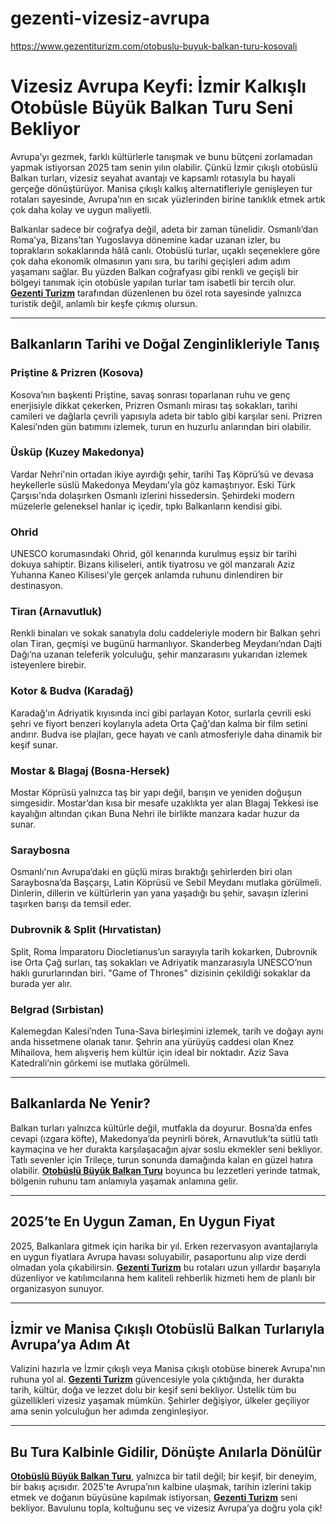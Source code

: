 # gezenti-vizesiz-avrupa
https://www.gezentiturizm.com/otobuslu-buyuk-balkan-turu-kosovali
# Vizesiz Avrupa Keyfi: İzmir Kalkışlı Otobüsle Büyük Balkan Turu Seni Bekliyor

Avrupa’yı gezmek, farklı kültürlerle tanışmak ve bunu bütçeni zorlamadan yapmak istiyorsan 2025 tam senin yılın olabilir. Çünkü İzmir çıkışlı otobüslü Balkan turları, vizesiz seyahat avantajı ve kapsamlı rotasıyla bu hayali gerçeğe dönüştürüyor. Manisa çıkışlı kalkış alternatifleriyle genişleyen tur rotaları sayesinde, Avrupa’nın en sıcak yüzlerinden birine tanıklık etmek artık çok daha kolay ve uygun maliyetli.

Balkanlar sadece bir coğrafya değil, adeta bir zaman tünelidir. Osmanlı’dan Roma’ya, Bizans’tan Yugoslavya dönemine kadar uzanan izler, bu toprakların sokaklarında hâlâ canlı. Otobüslü turlar, uçaklı seçeneklere göre çok daha ekonomik olmasının yanı sıra, bu tarihi geçişleri adım adım yaşamanı sağlar. Bu yüzden Balkan coğrafyası gibi renkli ve geçişli bir bölgeyi tanımak için otobüsle yapılan turlar tam isabetli bir tercih olur. [**Gezenti Turizm**](https://www.gezentiturizm.com/) tarafından düzenlenen bu özel rota sayesinde yalnızca turistik değil, anlamlı bir keşfe çıkmış olursun.

---

## Balkanların Tarihi ve Doğal Zenginlikleriyle Tanış

### Priştine & Prizren (Kosova)
Kosova’nın başkenti Priştine, savaş sonrası toparlanan ruhu ve genç enerjisiyle dikkat çekerken, Prizren Osmanlı mirası taş sokakları, tarihi camileri ve dağlarla çevrili yapısıyla adeta bir tablo gibi karşılar seni. Prizren Kalesi’nden gün batımını izlemek, turun en huzurlu anlarından biri olabilir.

### Üsküp (Kuzey Makedonya)
Vardar Nehri'nin ortadan ikiye ayırdığı şehir, tarihi Taş Köprü’sü ve devasa heykellerle süslü Makedonya Meydanı'yla göz kamaştırıyor. Eski Türk Çarşısı'nda dolaşırken Osmanlı izlerini hissedersin. Şehirdeki modern müzelerle geleneksel hanlar iç içedir, tıpkı Balkanların kendisi gibi.

### Ohrid
UNESCO korumasındaki Ohrid, göl kenarında kurulmuş eşsiz bir tarihi dokuya sahiptir. Bizans kiliseleri, antik tiyatrosu ve göl manzaralı Aziz Yuhanna Kaneo Kilisesi’yle gerçek anlamda ruhunu dinlendiren bir destinasyon.

### Tiran (Arnavutluk)
Renkli binaları ve sokak sanatıyla dolu caddeleriyle modern bir Balkan şehri olan Tiran, geçmişi ve bugünü harmanlıyor. Skanderbeg Meydanı’ndan Dajti Dağı’na uzanan teleferik yolculuğu, şehir manzarasını yukarıdan izlemek isteyenlere birebir.

### Kotor & Budva (Karadağ)
Karadağ'ın Adriyatik kıyısında inci gibi parlayan Kotor, surlarla çevrili eski şehri ve fiyort benzeri koylarıyla adeta Orta Çağ'dan kalma bir film setini andırır. Budva ise plajları, gece hayatı ve canlı atmosferiyle daha dinamik bir keşif sunar.

### Mostar & Blagaj (Bosna-Hersek)
Mostar Köprüsü yalnızca taş bir yapı değil, barışın ve yeniden doğuşun simgesidir. Mostar’dan kısa bir mesafe uzaklıkta yer alan Blagaj Tekkesi ise kayalığın altından çıkan Buna Nehri ile birlikte manzara kadar huzur da sunar.

### Saraybosna
Osmanlı'nın Avrupa’daki en güçlü miras bıraktığı şehirlerden biri olan Saraybosna’da Başçarşı, Latin Köprüsü ve Sebil Meydanı mutlaka görülmeli. Dinlerin, dillerin ve kültürlerin yan yana yaşadığı bu şehir, savaşın izlerini taşırken barışı da temsil eder.

### Dubrovnik & Split (Hırvatistan)
Split, Roma İmparatoru Diocletianus’un sarayıyla tarih kokarken, Dubrovnik ise Orta Çağ surları, taş sokakları ve Adriyatik manzarasıyla UNESCO’nun haklı gururlarından biri. "Game of Thrones" dizisinin çekildiği sokaklar da burada yer alır.

### Belgrad (Sırbistan)
Kalemegdan Kalesi’nden Tuna-Sava birleşimini izlemek, tarih ve doğayı aynı anda hissetmene olanak tanır. Şehrin ana yürüyüş caddesi olan Knez Mihailova, hem alışveriş hem kültür için ideal bir noktadır. Aziz Sava Katedrali’nin görkemi ise mutlaka görülmeli.

---

## Balkanlarda Ne Yenir?

Balkan turları yalnızca kültürle değil, mutfakla da doyurur. Bosna’da enfes cevapi (ızgara köfte), Makedonya’da peynirli börek, Arnavutluk’ta sütlü tatlı kaymaçina ve her durakta karşılaşacağın ajvar soslu ekmekler seni bekliyor. Tatlı sevenler için Trileçe, turun sonunda damağında kalan en güzel hatıra olabilir. [**Otobüslü Büyük Balkan Turu**](https://www.gezentiturizm.com/otobuslu-buyuk-balkan-turu-kosovali) boyunca bu lezzetleri yerinde tatmak, bölgenin ruhunu tam anlamıyla yaşamak anlamına gelir.

---

## 2025’te En Uygun Zaman, En Uygun Fiyat

2025, Balkanlara gitmek için harika bir yıl. Erken rezervasyon avantajlarıyla en uygun fiyatlara Avrupa havası soluyabilir, pasaportunu alıp vize derdi olmadan yola çıkabilirsin. [**Gezenti Turizm**](https://www.gezentiturizm.com/) bu rotaları uzun yıllardır başarıyla düzenliyor ve katılımcılarına hem kaliteli rehberlik hizmeti hem de planlı bir organizasyon sunuyor.

---

## İzmir ve Manisa Çıkışlı Otobüslü Balkan Turlarıyla Avrupa’ya Adım At

Valizini hazırla ve İzmir çıkışlı veya Manisa çıkışlı otobüse binerek Avrupa'nın ruhuna yol al. [**Gezenti Turizm**](https://www.gezentiturizm.com/) güvencesiyle yola çıktığında, her durakta tarih, kültür, doğa ve lezzet dolu bir keşif seni bekliyor. Üstelik tüm bu güzellikleri vizesiz yaşamak mümkün. Şehirler değişiyor, ülkeler geçiliyor ama senin yolculuğun her adımda zenginleşiyor.

---

## Bu Tura Kalbinle Gidilir, Dönüşte Anılarla Dönülür

[**Otobüslü Büyük Balkan Turu**](https://www.gezentiturizm.com/otobuslu-buyuk-balkan-turu-kosovali), yalnızca bir tatil değil; bir keşif, bir deneyim, bir bakış açısıdır. 2025'te Avrupa’nın kalbine ulaşmak, tarihin izlerini takip etmek ve doğanın büyüsüne kapılmak istiyorsan, [**Gezenti Turizm**](https://www.gezentiturizm.com/) seni bekliyor. Bavulunu topla, koltuğunu seç ve vizesiz Avrupa’ya doğru yola çık!
